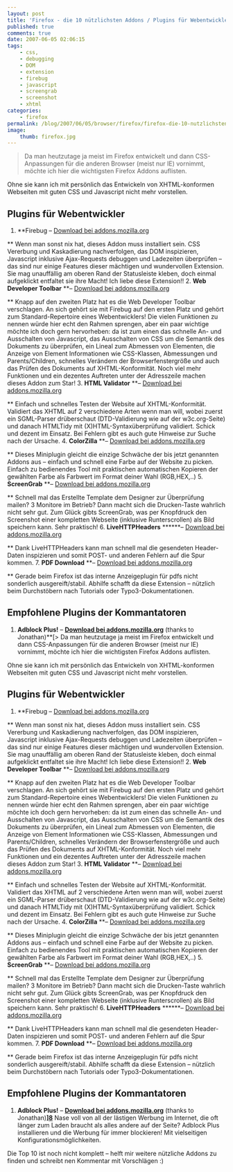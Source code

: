 ```yaml
---
layout: post
title: 'Firefox - die 10 nützlichsten Addons / Plugins für Webentwickler'
published: true
comments: true
date: 2007-06-05 02:06:15
tags:
    - css,
    - debugging
    - DOM
    - extension
    - firebug
    - javascript
    - screengrab
    - screenshot
    - xhtml
categories:
    - firefox
permalink: /blog/2007/06/05/browser/firefox/firefox-die-10-nutzlichsten-addons-plugins-fur-webentwickler
image:
    thumb: firefox.jpg
---
```

> Da man heutzutage ja meist im Firefox entwickelt und dann CSS-Anpassungen für die anderen Browser (meist nur IE) vornimmt, möchte ich hier die wichtigsten Firefox Addons auflisten.



Ohne sie kann ich mit persönlich das Entwickeln von XHTML-konformen Webseiten mit guten CSS und Javascript nicht mehr vorstellen.

## Plugins für Webentwickler

  1. **Firebug &#8211; [Download bei addons.mozilla.org][1]
  
** Wenn man sonst nix hat, dieses Addon muss installiert sein. CSS Vererbung und Kaskadierung nachverfolgen, das DOM inspizieren, Javascript inklusive Ajax-Requests debuggen und Ladezeiten überprüfen &#8211; das sind nur einige Features dieser mächtigen und wundervollen Extension. Sie mag unauffällig am oberen Rand der Statusleiste kleben, doch einmal aufgeklickt entfaltet sie ihre Macht! Ich liebe diese Extension!!
  2. **Web Developer Toolbar** **&#8211; [Download bei addons.mozilla.org][2]
  
** Knapp auf den zweiten Platz hat es die Web Developer Toolbar verschlagen. An sich gehört sie mit Firebug auf den ersten Platz und gehört zum Standard-Repertoire eines Webentwicklers! Die vielen Funktionen zu nennen würde hier echt den Rahmen sprengen, aber ein paar wichtige möchte ich doch gern hervorheben: da ist zum einen das schnelle An- und Ausschalten von Javascript, das Ausschalten von CSS um die Semantik des Dokuments zu überprüfen, ein Lineal zum Abmessen von Elementen, die Anzeige von Element Informationen wie CSS-Klassen, Abmessungen und Parents/Children, schnelles Verändern der Browserfenstergröße und auch das Prüfen des Dokuments auf XHTML-Konformität. Noch viel mehr Funktionen und ein dezentes Auftreten unter der Adresszeile machen dieses Addon zum Star!
  3. **HTML Validator** **&#8211; [Download bei addons.mozilla.org][3]
  
** Einfach und schnelles Testen der Website auf XHTML-Konformität. Validiert das XHTML auf 2 verschiedene Arten wenn man will, wobei zuerst ein SGML-Parser drüberschaut (DTD-Validierung wie auf der w3c.org-Seite) und danach HTMLTidy mit (X)HTML-Syntaxüberprüfung validiert. Schick und dezent im Einsatz. Bei Fehlern gibt es auch gute Hinweise zur Suche nach der Ursache.
  4. **ColorZilla** **&#8211; [Download bei addons.mozilla.org][4]
  
** Dieses Miniplugin gleicht die einzige Schwäche der bis jetzt genannten Addons aus &#8211; einfach und schnell eine Farbe auf der Website zu picken. Einfach zu bedienendes Tool mit praktischen automatischen Kopieren der gewählten Farbe als Farbwert im Format deiner Wahl (RGB,HEX,..)
  5. **ScreenGrab** **&#8211; [Download bei addons.mozilla.org][5]
  
** Schnell mal das Erstellte Template dem Designer zur Überprüfung mailen? 3 Monitore im Betrieb? Dann macht sich die Drucken-Taste wahrlich nicht sehr gut. Zum Glück gibts ScreenGrab, was per Knopfdruck den Screenshot einer kompletten Webseite (inklusive Runterscrollen) als Bild speichern kann. Sehr praktisch!
  6. **LiveHTTPHeaders** ******&#8211; [Download bei addons.mozilla.org][6]
  
** Dank LiveHTTPHeaders kann man schnell mal die gesendeten Header-Daten inspizieren und somit POST- und anderen Fehlern auf die Spur kommen.
  7. **PDF Download** **&#8211; [Download bei addons.mozilla.org][7]
  
** Gerade beim Firefox ist das interne Anzeigeplugin für pdfs nicht sonderlich ausgereift/stabil. Abhilfe schafft da diese Extension &#8211; nützlich beim Durchstöbern nach Tutorials oder Typo3-Dokumentationen.

## Empfohlene Plugins der Kommantatoren

  1. **Adblock Plus!** &#8211; **[Download bei addons.mozilla.org][8]** (thanks to Jonathan)**[> Da man heutzutage ja meist im Firefox entwickelt und dann CSS-Anpassungen für die anderen Browser (meist nur IE) vornimmt, möchte ich hier die wichtigsten Firefox Addons auflisten.



Ohne sie kann ich mit persönlich das Entwickeln von XHTML-konformen Webseiten mit guten CSS und Javascript nicht mehr vorstellen.

## Plugins für Webentwickler

  1. **Firebug &#8211; [Download bei addons.mozilla.org][1]
  
** Wenn man sonst nix hat, dieses Addon muss installiert sein. CSS Vererbung und Kaskadierung nachverfolgen, das DOM inspizieren, Javascript inklusive Ajax-Requests debuggen und Ladezeiten überprüfen &#8211; das sind nur einige Features dieser mächtigen und wundervollen Extension. Sie mag unauffällig am oberen Rand der Statusleiste kleben, doch einmal aufgeklickt entfaltet sie ihre Macht! Ich liebe diese Extension!!
  2. **Web Developer Toolbar** **&#8211; [Download bei addons.mozilla.org][2]
  
** Knapp auf den zweiten Platz hat es die Web Developer Toolbar verschlagen. An sich gehört sie mit Firebug auf den ersten Platz und gehört zum Standard-Repertoire eines Webentwicklers! Die vielen Funktionen zu nennen würde hier echt den Rahmen sprengen, aber ein paar wichtige möchte ich doch gern hervorheben: da ist zum einen das schnelle An- und Ausschalten von Javascript, das Ausschalten von CSS um die Semantik des Dokuments zu überprüfen, ein Lineal zum Abmessen von Elementen, die Anzeige von Element Informationen wie CSS-Klassen, Abmessungen und Parents/Children, schnelles Verändern der Browserfenstergröße und auch das Prüfen des Dokuments auf XHTML-Konformität. Noch viel mehr Funktionen und ein dezentes Auftreten unter der Adresszeile machen dieses Addon zum Star!
  3. **HTML Validator** **&#8211; [Download bei addons.mozilla.org][3]
  
** Einfach und schnelles Testen der Website auf XHTML-Konformität. Validiert das XHTML auf 2 verschiedene Arten wenn man will, wobei zuerst ein SGML-Parser drüberschaut (DTD-Validierung wie auf der w3c.org-Seite) und danach HTMLTidy mit (X)HTML-Syntaxüberprüfung validiert. Schick und dezent im Einsatz. Bei Fehlern gibt es auch gute Hinweise zur Suche nach der Ursache.
  4. **ColorZilla** **&#8211; [Download bei addons.mozilla.org][4]
  
** Dieses Miniplugin gleicht die einzige Schwäche der bis jetzt genannten Addons aus &#8211; einfach und schnell eine Farbe auf der Website zu picken. Einfach zu bedienendes Tool mit praktischen automatischen Kopieren der gewählten Farbe als Farbwert im Format deiner Wahl (RGB,HEX,..)
  5. **ScreenGrab** **&#8211; [Download bei addons.mozilla.org][5]
  
** Schnell mal das Erstellte Template dem Designer zur Überprüfung mailen? 3 Monitore im Betrieb? Dann macht sich die Drucken-Taste wahrlich nicht sehr gut. Zum Glück gibts ScreenGrab, was per Knopfdruck den Screenshot einer kompletten Webseite (inklusive Runterscrollen) als Bild speichern kann. Sehr praktisch!
  6. **LiveHTTPHeaders** ******&#8211; [Download bei addons.mozilla.org][6]
  
** Dank LiveHTTPHeaders kann man schnell mal die gesendeten Header-Daten inspizieren und somit POST- und anderen Fehlern auf die Spur kommen.
  7. **PDF Download** **&#8211; [Download bei addons.mozilla.org][7]
  
** Gerade beim Firefox ist das interne Anzeigeplugin für pdfs nicht sonderlich ausgereift/stabil. Abhilfe schafft da diese Extension &#8211; nützlich beim Durchstöbern nach Tutorials oder Typo3-Dokumentationen.

## Empfohlene Plugins der Kommantatoren

  1. **Adblock Plus!** &#8211; **[Download bei addons.mozilla.org][8]** (thanks to Jonathan)**][8]** Nase voll von all der lästigen Werbung im Internet, die oft länger zum Laden braucht als alles andere auf der Seite? Adblock Plus installieren und die Werbung für immer blockieren! Mit vielseitigen Konfigurationsmöglichkeiten.

Die Top 10 ist noch nicht komplett &#8211; helft mir weitere nützliche Addons zu finden und schreibt nen Kommentar mit Vorschlägen :)

 [1]: https://addons.mozilla.org/de/firefox/addon/1843
 [2]: https://addons.mozilla.org/de/firefox/addon/60
 [3]: https://addons.mozilla.org/de/firefox/addon/249 "Addon auf mozilla.org in neuem Fenster öffnen"
 [4]: https://addons.mozilla.org/de/firefox/addon/271
 [5]: https://addons.mozilla.org/de/firefox/addon/1146
 [6]: https://addons.mozilla.org/de/firefox/addon/3829
 [7]: https://addons.mozilla.org/de/firefox/addon/636
 [8]: https://addons.mozilla.org/de/firefox/addon/1865
